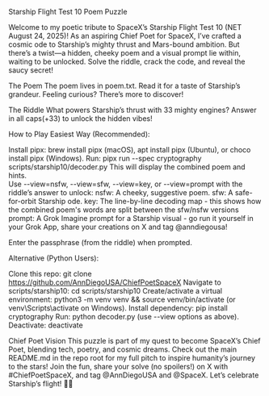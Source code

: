 Starship Flight Test 10 Poem Puzzle

Welcome to my poetic tribute to SpaceX’s Starship Flight Test 10 (NET August 24, 2025)! As an aspiring Chief Poet for SpaceX, I’ve crafted a cosmic ode to Starship’s mighty thrust and Mars-bound ambition. But there’s a twist—a hidden, cheeky poem and a visual prompt lie within, waiting to be unlocked. Solve the riddle, crack the code, and reveal the saucy secret!

The Poem
The poem lives in poem.txt. Read it for a taste of Starship’s grandeur. Feeling curious? There’s more to discover!

The Riddle
What powers Starship’s thrust with 33 mighty engines? Answer in all caps(+33) to unlock the hidden vibes!

How to Play
Easiest Way (Recommended):

Install pipx: brew install pipx (macOS), apt install pipx (Ubuntu), or choco install pipx (Windows).
Run: pipx run --spec cryptography scripts/starship10/decoder.py
This will display the combined poem and hints.  
Use --view=nsfw, --view=sfw, --view=key, or --view=prompt with the riddle’s answer to unlock:
nsfw: A cheeky, suggestive poem.
sfw: A safe-for-orbit Starship ode.
key: The line-by-line decoding map - this shows how the combined poem's words are split between the sfw/nsfw versions
prompt: A Grok Imagine prompt for a Starship visual - go run it yourself in your Grok App, share your creations on X and tag @anndiegousa!

Enter the passphrase (from the riddle) when prompted.

Alternative (Python Users):

Clone this repo: git clone https://github.com/AnnDiegoUSA/ChiefPoetSpaceX
Navigate to scripts/starship10: cd scripts/starship10
Create/activate a virtual environment: python3 -m venv venv && source venv/bin/activate (or venv\Scripts\activate on Windows).
Install dependency: pip install cryptography
Run: python decoder.py (use --view options as above).
Deactivate: deactivate

Chief Poet Vision
This puzzle is part of my quest to become SpaceX’s Chief Poet, blending tech, poetry, and cosmic dreams. Check out the main README.md in the repo root for my full pitch to inspire humanity’s journey to the stars!
Join the fun, share your solve (no spoilers!) on X with #ChiefPoetSpaceX, and tag @AnnDiegoUSA and @SpaceX. Let’s celebrate Starship’s flight! 🚀😘